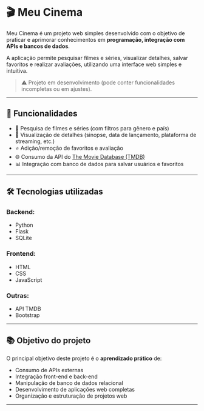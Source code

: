 # 🎬 Meu Cinema

Meu Cinema é um projeto web simples desenvolvido com o objetivo de praticar e aprimorar conhecimentos em **programação, integração com APIs e bancos de dados**.

A aplicação permite pesquisar filmes e séries, visualizar detalhes, salvar favoritos e realizar avaliações, utilizando uma interface web simples e intuitiva.

> ⚠️ Projeto em desenvolvimento (pode conter funcionalidades incompletas ou em ajustes).

---

## 🚀 Funcionalidades

- 🔎 Pesquisa de filmes e séries (com filtros para gênero e país)
- 📄 Visualização de detalhes (sinopse, data de lançamento, plataforma de streaming, etc.)
- ⭐ Adição/remoção de favoritos e avaliação
- 🌐 Consumo da API do [The Movie Database (TMDB)](https://www.themoviedb.org/)
- 📊 Integração com banco de dados para salvar usuários e favoritos

---

## 🛠️ Tecnologias utilizadas

### Backend:
- Python
- Flask
- SQLite

### Frontend:
- HTML
- CSS
- JavaScript

### Outras:
- API TMDB
- Bootstrap

---

## 📚 Objetivo do projeto

O principal objetivo deste projeto é o **aprendizado prático** de:

- Consumo de APIs externas
- Integração front-end e back-end
- Manipulação de banco de dados relacional
- Desenvolvimento de aplicações web completas
- Organização e estruturação de projetos web

---